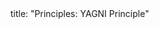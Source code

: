 <frontmatter>
title: "Principles: YAGNI Principle"
</frontmatter>

<include src="unit-inPage-asFlat.md" boilerplate />